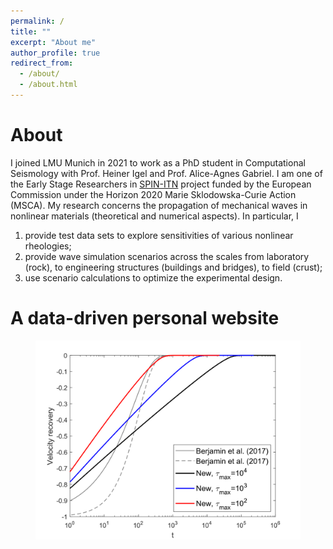 ```yaml
---
permalink: /
title: ""
excerpt: "About me"
author_profile: true
redirect_from: 
  - /about/
  - /about.html
---
```


About
======
I joined LMU Munich in 2021 to work as a PhD student in Computational Seismology with Prof. Heiner Igel and Prof. Alice-Agnes Gabriel. I am one of the Early Stage Researchers in [SPIN-ITN](https://spin-itn.eu/) project funded by the European Commission under the Horizon 2020 Marie Sklodowska-Curie Action (MSCA). My research concerns the propagation of mechanical waves in nonlinear materials (theoretical and numerical aspects). In particular, I
1. provide test data sets to explore sensitivities of various nonlinear rheologies; 
1. provide wave simulation scenarios across the scales from laboratory (rock), to engineering structures (buildings and bridges), to field (crust); 
1. use scenario calculations to optimize the experimental design. 

A data-driven personal website
======

<figure>
  <img src='/images/Rcovery2.svg' alt="Recovery">
</figure>

